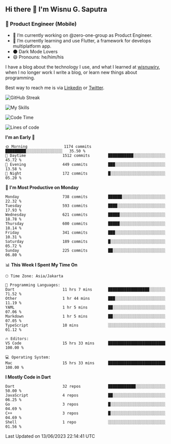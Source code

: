 ## Hi there 👋 I'm Wisnu G. Saputra

### :mobile_phone_off: Product Engineer (Mobile)

- 🔭 I’m currently working on @zero-one-group as Product Engineer.
- 🌱 I’m currently learning and use Flutter, a framework for develops multiplatform app.
- 🌑 Dark Mode Lovers
- 😄 Pronouns: he/him/his

I have a blog about the technology I use, and what I learned at [wisnuwiry](https://wisnuwiry.space/), when I no longer work I write a blog, or learn new things about programming.

Best way to reach me is via [Linkedin](https://www.linkedin.com/in/wisnu-saputra/) or [Twitter](https://twitter.com/wisnuwiry).

![GitHub Streak](https://streak-stats.demolab.com?user=wisnuwiry&theme=dark&hide_border=true)

![My Skills](https://skillicons.dev/icons?i=dart,flutter,kotlin,swift,go,js,css,neovim,git,linux&perline=5)

<!--START_SECTION:waka-->
![Code Time](http://img.shields.io/badge/Code%20Time-510%20hrs%2035%20mins-blue)

![Lines of code](https://img.shields.io/badge/From%20Hello%20World%20I%27ve%20Written-4.6%20million%20lines%20of%20code-blue)

**I'm an Early 🐤** 

```text
🌞 Morning                1174 commits        █████████░░░░░░░░░░░░░░░░   35.50 % 
🌆 Daytime                1512 commits        ███████████░░░░░░░░░░░░░░   45.72 % 
🌃 Evening                449 commits         ███░░░░░░░░░░░░░░░░░░░░░░   13.58 % 
🌙 Night                  172 commits         █░░░░░░░░░░░░░░░░░░░░░░░░   05.20 % 
```
📅 **I'm Most Productive on Monday** 

```text
Monday                   738 commits         ██████░░░░░░░░░░░░░░░░░░░   22.32 % 
Tuesday                  593 commits         ████░░░░░░░░░░░░░░░░░░░░░   17.93 % 
Wednesday                621 commits         █████░░░░░░░░░░░░░░░░░░░░   18.78 % 
Thursday                 600 commits         █████░░░░░░░░░░░░░░░░░░░░   18.14 % 
Friday                   341 commits         ███░░░░░░░░░░░░░░░░░░░░░░   10.31 % 
Saturday                 189 commits         █░░░░░░░░░░░░░░░░░░░░░░░░   05.72 % 
Sunday                   225 commits         ██░░░░░░░░░░░░░░░░░░░░░░░   06.80 % 
```


📊 **This Week I Spent My Time On** 

```text
🕑︎ Time Zone: Asia/Jakarta

💬 Programming Languages: 
Dart                     11 hrs 7 mins       ██████████████████░░░░░░░   71.52 % 
Other                    1 hr 44 mins        ███░░░░░░░░░░░░░░░░░░░░░░   11.19 % 
YAML                     1 hr 5 mins         ██░░░░░░░░░░░░░░░░░░░░░░░   07.06 % 
Markdown                 1 hr 5 mins         ██░░░░░░░░░░░░░░░░░░░░░░░   07.05 % 
TypeScript               10 mins             ░░░░░░░░░░░░░░░░░░░░░░░░░   01.12 % 

🔥 Editors: 
VS Code                  15 hrs 33 mins      █████████████████████████   100.00 % 

💻 Operating System: 
Mac                      15 hrs 33 mins      █████████████████████████   100.00 % 
```

**I Mostly Code in Dart** 

```text
Dart                     32 repos            ████████████░░░░░░░░░░░░░   50.00 % 
JavaScript               4 repos             ██░░░░░░░░░░░░░░░░░░░░░░░   06.25 % 
Go                       3 repos             █░░░░░░░░░░░░░░░░░░░░░░░░   04.69 % 
C++                      3 repos             █░░░░░░░░░░░░░░░░░░░░░░░░   04.69 % 
Shell                    1 repo              ░░░░░░░░░░░░░░░░░░░░░░░░░   01.56 % 
```




 Last Updated on 13/06/2023 22:14:41 UTC
<!--END_SECTION:waka-->
